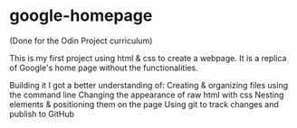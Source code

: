 # google-homepage
(Done for the Odin Project curriculum)

This is my first project using html & css to create a webpage. 
It is a replica of Google's home page without the functionalities.

Building it I got a better understanding of:
Creating & organizing files using the command line
Changing the appearance of raw html with css
Nesting elements & positioning them on the page
Using git to track changes and publish to GitHub

